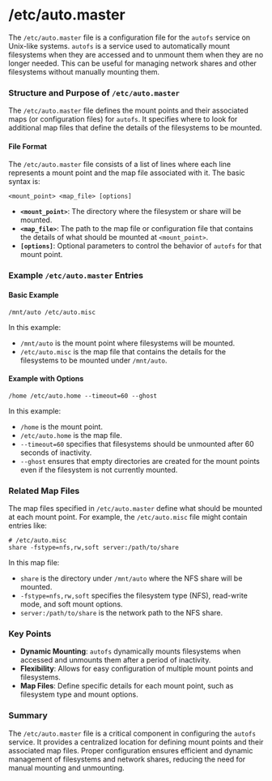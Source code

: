 # /etc/auto.master
The `/etc/auto.master` file is a configuration file for the `autofs` service on Unix-like systems. `autofs` is a service used to automatically mount filesystems when they are accessed and to unmount them when they are no longer needed. This can be useful for managing network shares and other filesystems without manually mounting them.

### Structure and Purpose of `/etc/auto.master`

The `/etc/auto.master` file defines the mount points and their associated maps (or configuration files) for `autofs`. It specifies where to look for additional map files that define the details of the filesystems to be mounted.

#### File Format

The `/etc/auto.master` file consists of a list of lines where each line represents a mount point and the map file associated with it. The basic syntax is:

```
<mount_point> <map_file> [options]
```

- **`<mount_point>`**: The directory where the filesystem or share will be mounted.
- **`<map_file>`**: The path to the map file or configuration file that contains the details of what should be mounted at `<mount_point>`.
- **`[options]`**: Optional parameters to control the behavior of `autofs` for that mount point.

### Example `/etc/auto.master` Entries

#### Basic Example

```plaintext
/mnt/auto /etc/auto.misc
```

In this example:
- `/mnt/auto` is the mount point where filesystems will be mounted.
- `/etc/auto.misc` is the map file that contains the details for the filesystems to be mounted under `/mnt/auto`.

#### Example with Options

```plaintext
/home /etc/auto.home --timeout=60 --ghost
```

In this example:
- `/home` is the mount point.
- `/etc/auto.home` is the map file.
- `--timeout=60` specifies that filesystems should be unmounted after 60 seconds of inactivity.
- `--ghost` ensures that empty directories are created for the mount points even if the filesystem is not currently mounted.

### Related Map Files

The map files specified in `/etc/auto.master` define what should be mounted at each mount point. For example, the `/etc/auto.misc` file might contain entries like:

```plaintext
# /etc/auto.misc
share -fstype=nfs,rw,soft server:/path/to/share
```

In this map file:
- `share` is the directory under `/mnt/auto` where the NFS share will be mounted.
- `-fstype=nfs,rw,soft` specifies the filesystem type (NFS), read-write mode, and soft mount options.
- `server:/path/to/share` is the network path to the NFS share.

### Key Points

- **Dynamic Mounting**: `autofs` dynamically mounts filesystems when accessed and unmounts them after a period of inactivity.
- **Flexibility**: Allows for easy configuration of multiple mount points and filesystems.
- **Map Files**: Define specific details for each mount point, such as filesystem type and mount options.

### Summary

The `/etc/auto.master` file is a critical component in configuring the `autofs` service. It provides a centralized location for defining mount points and their associated map files. Proper configuration ensures efficient and dynamic management of filesystems and network shares, reducing the need for manual mounting and unmounting.
